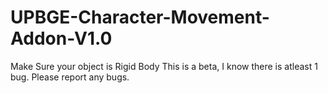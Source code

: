 # UPBGE-Character-Movement-Addon-V1.0
Make Sure your object is Rigid Body
This is a beta, I know there is atleast 1 bug. Please report any bugs.
